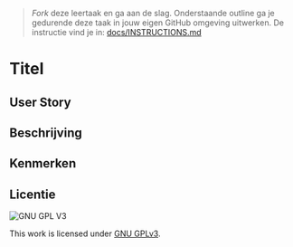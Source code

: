 > _Fork_ deze leertaak en ga aan de slag.
> Onderstaande outline ga je gedurende deze taak in jouw eigen GitHub omgeving uitwerken.
> De instructie vind je in: [docs/INSTRUCTIONS.md](docs/INSTRUCTIONS.md)

# Titel

<!-- Geef je project een titel en schrijf in één zin wat het is -->

## User Story

<!-- Schrijf de user story waar je aan hebt gewerkt  -->

## Beschrijving

<!-- In de Beschrijving staat hoe je project er uit ziet, hoe het werkt en wat je er mee kan. -->
<!-- Voeg een mooie poster visual toe 📸 -->
<!-- Voeg een link toe naar Github Pages 🌐-->

## Kenmerken

<!-- Bij Kenmerken staat welke technieken zijn gebruikt en hoe. Wat is de HTML structuur? Wat zijn de belangrijkste dingen in CSS? Wat is er met JS gedaan en hoe? -->

## Licentie

![GNU GPL V3](https://www.gnu.org/graphics/gplv3-127x51.png)

This work is licensed under [GNU GPLv3](./LICENSE).

